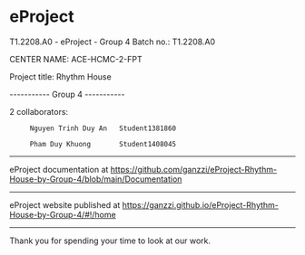 # eProject
T1.2208.A0 - eProject - Group 4
Batch no.: T1.2208.A0

CENTER NAME: ACE-HCMC-2-FPT

Project title: Rhythm House

----------- Group 4 -----------

2 collaborators:

         Nguyen Trinh Duy An   Student1381860

         Pham Duy Khuong       Student1408045

---------------------------------

eProject documentation at https://github.com/ganzzi/eProject-Rhythm-House-by-Group-4/blob/main/Documentation

---------------------------------

eProject website published at https://ganzzi.github.io/eProject-Rhythm-House-by-Group-4/#!/home

---------------------------------

Thank you for spending your time to look at our work.
